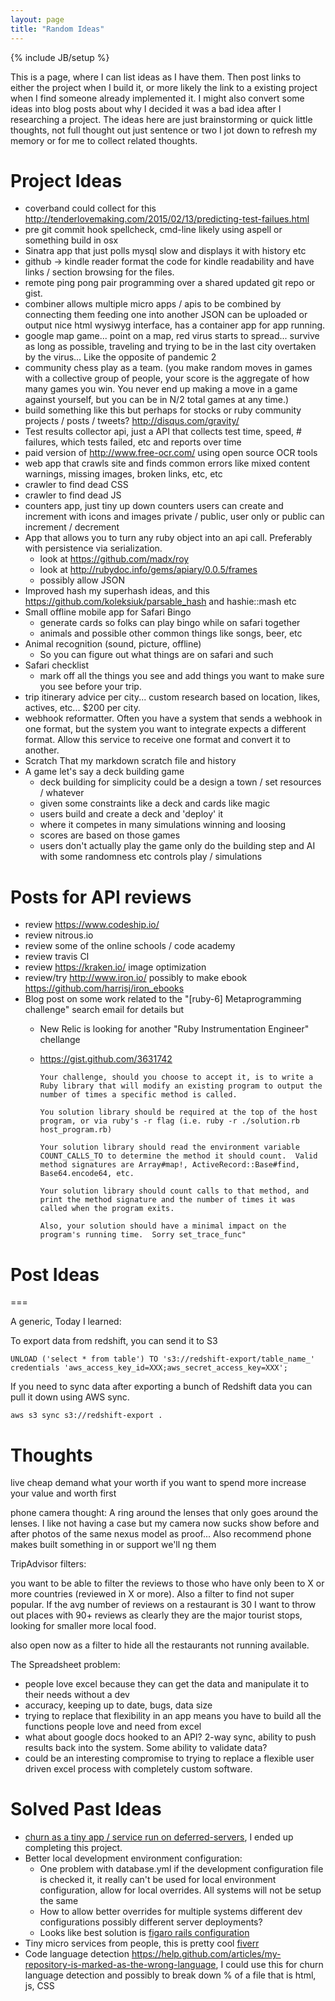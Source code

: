 ```yaml
---
layout: page
title: "Random Ideas"
---
```

{% include JB/setup %}

This is a page, where I can list ideas as I have them. Then post links to either the project when I build it, or more likely the link to a existing project when I find someone already implemented it. I might also convert some ideas into blog posts about why I decided it was a bad idea after I researching a project. The ideas here are just brainstorming or quick little thoughts, not full thought out just sentence or two I jot down to refresh my memory or for me to collect related thoughts.

Project Ideas
===

* coverband could collect for this http://tenderlovemaking.com/2015/02/13/predicting-test-failues.html
* pre git commit hook spellcheck, cmd-line likely using aspell or something build in osx 
* Sinatra app that just polls mysql slow and displays it with history etc
* github -> kindle reader format the code for kindle readability and have links / section browsing for the files.
* remote ping pong pair programming over a shared updated git repo or gist.
* combiner allows multiple micro apps / apis to be combined by connecting them feeding one into another JSON can be uploaded or output nice html wysiwyg interface, has a container app for app running.
* google map game... point on a map, red virus starts to spread... survive as long as possible, traveling and trying to be in the last city overtaken by the virus... Like the opposite of pandemic 2
* community chess play as a team. (you make random moves in games with a collective group of people, your score is the aggregate of how many games you win. You never end up making a move in a game against yourself, but you can be in N/2 total games at any time.)
* build something like this but perhaps for stocks or ruby community projects / posts / tweets? http://disqus.com/gravity/
* Test results collector api, just a API that collects test time, speed, # failures, which tests failed, etc and reports over time
* paid version of http://www.free-ocr.com/ using open source OCR tools
* web app that crawls site and finds common errors like mixed content warnings, missing images, broken links, etc, etc
* crawler to find dead CSS
* crawler to find dead JS
* counters app, just tiny up down counters users can create and increment with icons and images private / public, user only or public can increment / decrement
* App that allows you to turn any ruby object into an api call. Preferably with persistence via serialization.
  * look at https://github.com/madx/roy
  * look at http://rubydoc.info/gems/apiary/0.0.5/frames
  * possibly allow JSON
* Improved hash my superhash ideas, and this https://github.com/koleksiuk/parsable_hash and hashie::mash etc
* Small offline mobile app for Safari Bingo
   * generate cards so folks can play bingo while on safari together
   * animals and possible other common things like songs, beer, etc
* Animal recognition (sound, picture, offline)
   * So you can figure out what things are on safari and such
* Safari checklist
   * mark off all the things you see and add things you want to make sure you see before your trip.
* trip itinerary advice per city... custom research based on location, likes, actives, etc... $200 per city.
* webhook reformatter. Often you have a system that sends a webhook in one format, but the system you want to integrate expects a different format. Allow this service to receive one format and convert it to another.
* Scratch That my markdown scratch file and history
* A game let's say a deck building game
   * deck building for simplicity could be a design a town / set resources / whatever
   * given some constraints like a deck and cards like magic
   * users build and create a deck and 'deploy' it
   * where it competes in many simulations winning and loosing
   * scores are based on those games
   * users don't actually play the game only do the building step and AI with some randomness etc controls play / simulations       

Posts for API reviews
===

* review https://www.codeship.io/
* review nitrous.io 
* review some of the online schools / code academy
* review travis CI
* review https://kraken.io/ image optimization
* review/try http://www.iron.io/ possibly to make ebook https://github.com/harrisj/iron_ebooks 
* Blog post on some work related to the "[ruby-6] Metaprogramming challenge" search email for details but
    * New Relic is looking for another "Ruby Instrumentation Engineer" chellange
    * https://gist.github.com/3631742
    
          Your challenge, should you choose to accept it, is to write a Ruby library that will modify an existing program to output the number of times a specific method is called. 

          You solution library should be required at the top of the host program, or via ruby's -r flag (i.e. ruby -r ./solution.rb host_program.rb)

          Your solution library should read the environment variable COUNT_CALLS_TO to determine the method it should count.  Valid method signatures are Array#map!, ActiveRecord::Base#find, Base64.encode64, etc.

          Your solution library should count calls to that method, and print the method signature and the number of times it was called when the program exits.

          Also, your solution should have a minimal impact on the program's running time.  Sorry set_trace_func"

# Post Ideas
===

A generic, Today I learned: 

To export data from redshift, you can send it to S3

`UNLOAD ('select * from table') TO 's3://redshift-export/table_name_' credentials 'aws_access_key_id=XXX;aws_secret_access_key=XXX';`

If you need to sync data after exporting a bunch of Redshift data you can pull it down using AWS sync.

`aws s3 sync s3://redshift-export .`


Thoughts
===

live cheap
demand what your worth
if you want to spend more
increase your value and worth first

phone camera thought:
 A ring around the lenses that only goes around the lenses. I like not having a case but my camera now sucks show before and after photos of the same nexus model as proof... Also recommend phone makes built something in or support we'll ng them
 
TripAdvisor filters:

you want to be able to filter the reviews to those who have only been to X or more countries (reviewed in X or more). Also a filter to find not super popular. If the avg number of reviews on a restaurant is 30 I want to throw out places with 90+ reviews as clearly they are the major tourist stops, looking for smaller more local food.

also open now as a filter to hide all the restaurants not running available.



The Spreadsheet problem:
  * people love excel because they can get the data and manipulate it to their needs without a dev
  * accuracy, keeping up to date, bugs, data size
  * trying to replace that flexibility in an app means you have to build all the functions people love and need from excel
  * what about google docs hooked to an API? 2-way sync, ability to push results back into the system. Some ability to validate data?
  * could be an interesting compromise to trying to replace a flexible user driven excel process with completely custom software.




Solved Past Ideas
===

* [churn as a tiny app / service run on deferred-servers](http://churn.picoappz.com), I ended up completing this project.
* Better local development environment configuration: 
  * One problem with database.yml if the development configuration file is checked it, it really can't be used for local environment configuration, allow for local overrides. All systems will not be setup the same
  * How to allow better overrides for multiple systems different dev configurations possibly different server deployments?
  * Looks like best solution is [figaro rails configuration](https://github.com/laserlemon/figaro)
* Tiny micro services from people, this is pretty cool [fiverr](http://fiverr.com/)
* Code language detection https://help.github.com/articles/my-repository-is-marked-as-the-wrong-language, I could use this for churn language detection and possibly to break down % of a file that is html, js, CSS
